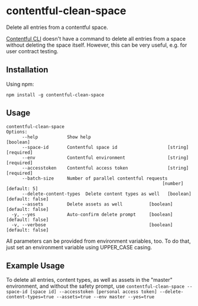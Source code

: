 # contentful-clean-space

Delete all entries from a contentful space.

[Contentful CLI](https://github.com/contentful/contentful-cli) doesn't have a command to delete all entries from a space without deleting the space itself. However, this can be very useful, e.g. for user contract testing.

## Installation

Using npm:

```
npm install -g contentful-clean-space
```

## Usage

```
contentful-clean-space
Options:
      --help           Show help                                       [boolean]
      --space-id       Contentful space id                   [string] [required]
      --env            Contentful environment                [string] [required]
      --accesstoken    Contentful access token               [string] [required]
      --batch-size     Number of parallel contentful requests
                                                           [number] [default: 5]
      --delete-content-types  Delete content types as well   [boolean] [default: false]
      --assets         Delete assets as well          [boolean] [default: false]
  -y, --yes            Auto-confirm delete prompt     [boolean] [default: false]
  -v, --verbose                                       [boolean] [default: false]
```

All parameters can be provided from environment variables, too. To do that, just set an environment variable using UPPER_CASE casing.

## Example Usage

To delete all entries, content types, as well as assets in the "master" environment, and without the safety prompt, use `contentful-clean-space --space-id [space id] --accesstoken [personal access token] --delete-content-types=true --assets=true --env master --yes=true`

